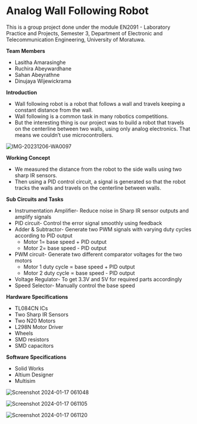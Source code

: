 # Analog Wall Following Robot
This is a group project done under the module EN2091 - Laboratory Practice and Projects, Semester 3, Department of Electronic and Telecommunication Engineering, University of Moratuwa. 


**Team Members**
  * Lasitha Amarasinghe
  * Ruchira Abeywardhane
  * Sahan Abeyrathne
  * Dinujaya Wijewickrama

**Introduction**

*  Wall following robot is a robot that follows a wall and travels keeping a constant distance from the wall. 
*  Wall following is a common task in many robotics competitions.
*  But the interesting thing is our project was to build a robot that travels on the centerline between two walls, using only analog electronics. That means we couldn’t use microcontrollers.

![IMG-20231206-WA0097](https://github.com/LasithaAmarasinghe/Analog-Wall-Follow-Robot/assets/106037441/241e426e-1c0c-4cf3-a58a-3e9705a20f41)

**Working Concept**

*  We measured the distance from the robot to the side walls using two sharp IR sensors. 
*  Then using a PID control circuit, a signal is generated so that the robot tracks the walls and travels on the centerline between walls.

**Sub Circuits and Tasks**

* Instrumentation Amplifier- Reduce noise in Sharp IR sensor outputs and amplify signals
* PID circuit- Control the error signal smoothly using feedback
* Adder & Subtractor- Generate two PWM signals with varying duty cycles according to PID output
	* Motor 1= base speed + PID output
	* Motor 2= base speed - PID output
* PWM circuit- Generate two different comparator voltages for the two motors
	* Motor 1 duty cycle ∝ base speed + PID output
	* Motor 2 duty cycle ∝ base speed - PID output
* Voltage Regulator- To get 3.3V and 5V for required parts accordingly
* Speed Selector- Manually control the base speed

**Hardware Specifications**

* TL084CN ICs
* Two Sharp IR Sensors
* Two N20 Motors
* L298N Motor Driver
* Wheels
* SMD resistors
* SMD capacitors

**Software Specifications**

* Solid Works
* Altium Designer
* Multisim

![Screenshot 2024-01-17 061048](https://github.com/LasithaAmarasinghe/Analog-Wall-Follow-Robot/assets/106037441/194de710-68c9-488a-863e-5720f45de2e3)

![Screenshot 2024-01-17 061105](https://github.com/LasithaAmarasinghe/Analog-Wall-Follow-Robot/assets/106037441/3d634f6e-09d5-489e-bc33-8ddfe3addcb4)

![Screenshot 2024-01-17 061120](https://github.com/LasithaAmarasinghe/Analog-Wall-Follow-Robot/assets/106037441/9f6abf7a-bebd-4099-b00e-d726d3bc01c8)
